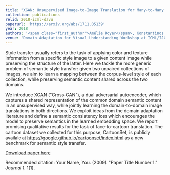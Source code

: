 ```yaml
---
title: "XGAN: Unsupervised Image-to-Image Translation for Many-to-Many Mappings"
collection: publications
relid: 2018-icml-davu
paperurl: 'https://arxiv.org/abs/1711.05139'
year: 2018
authors: '<span class="first_author">Amélie Royer</span>, Konstantinos Bousmalis, Stephan Gouws, Fred Bertsch, Inbar Mosseri, Forrester Cole, Kevin Murphy'
venue: 'Domain Adaptation for Visual Understanding Workshop at ICML/IJCAI/EJCAI 2018'
---
```


Style transfer usually refers to the task of applying color and texture information from a specific style image to a given content image while preserving the structure of the latter. Here we tackle the more generic problem of semantic style transfer: given two unpaired collections of images, we aim to learn a mapping between the corpus-level style of each collection, while preserving semantic content shared across the two domains.

We introduce XGAN ("Cross-GAN"), a dual adversarial autoencoder, which captures a shared representation of the common domain semantic content in an unsupervised way, while jointly learning the domain-to-domain image translations in both directions. We exploit ideas from the domain adaptation literature and define a semantic consistency loss which encourages the model to preserve semantics in the learned embedding space. We report promising qualitative results for the task of face-to-cartoon translation. The cartoon dataset we collected for this purpose, CartoonSet, is publicly availale at https://google.github.io/cartoonset/index.html as a new benchmark for semantic style transfer.



[Download paper here](http://academicpages.github.io/files/paper1.pdf)

Recommended citation: Your Name, You. (2009). "Paper Title Number 1." <i>Journal 1</i>. 1(1).
